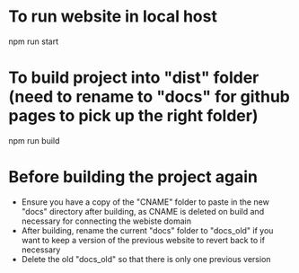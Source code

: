 # To run website in local host
npm run start

# To build project into "dist" folder (need to rename to "docs" for github pages to pick up the right folder)
npm run build 

# Before building the project again
- Ensure you have a copy of the "CNAME" folder to paste in the new "docs" directory after building, as CNAME is deleted on build and necessary for connecting the webiste domain
- After building, rename the current "docs" folder to "docs_old" if you want to keep a version of the previous website to revert back to if necessary
- Delete the old "docs_old" so that there is only one previous version
